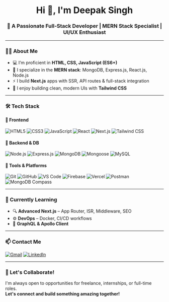 <h1 align="center">Hi 👋, I'm Deepak Singh</h1>
<h3 align="center">🚀 A Passionate Full-Stack Developer | MERN Stack Specialist | UI/UX Enthusiast</h3>

---

### 🧑‍💻 About Me
- 💻 I’m proficient in **HTML, CSS, JavaScript (ES6+)**
- 🌟 I specialize in the **MERN stack**: MongoDB, Express.js, React.js, Node.js
- ⚡ I build **Next.js** apps with SSR, API routes & full-stack integration
- 🎨 I enjoy building clean, modern UIs with **Tailwind CSS**

---

### 🛠️ Tech Stack

#### 🚀 Frontend
![HTML5](https://img.shields.io/badge/HTML5-E34F26?style=for-the-badge&logo=html5&logoColor=white)
![CSS3](https://img.shields.io/badge/CSS3-1572B6?style=for-the-badge&logo=css3&logoColor=white)
![JavaScript](https://img.shields.io/badge/JavaScript-F7DF1E?style=for-the-badge&logo=javascript&logoColor=black)
![React](https://img.shields.io/badge/React.js-61DAFB?style=for-the-badge&logo=react&logoColor=black)
![Next.js](https://img.shields.io/badge/Next.js-000000?style=for-the-badge&logo=nextdotjs&logoColor=white)
![Tailwind CSS](https://img.shields.io/badge/TailwindCSS-38B2AC?style=for-the-badge&logo=tailwind-css&logoColor=white)

#### 🔧 Backend & DB
![Node.js](https://img.shields.io/badge/Node.js-339933?style=for-the-badge&logo=node.js&logoColor=white)
![Express.js](https://img.shields.io/badge/Express.js-000000?style=for-the-badge&logo=express&logoColor=white)
![MongoDB](https://img.shields.io/badge/MongoDB-47A248?style=for-the-badge&logo=mongodb&logoColor=white)
![Mongoose](https://img.shields.io/badge/Mongoose-880000?style=for-the-badge&logo=mongoose&logoColor=white)
![MySQL](https://img.shields.io/badge/MySQL-00758F?style=for-the-badge&logo=mysql&logoColor=white)

#### 🧰 Tools & Platforms
![Git](https://img.shields.io/badge/Git-F05032?style=for-the-badge&logo=git&logoColor=white)
![GitHub](https://img.shields.io/badge/GitHub-181717?style=for-the-badge&logo=github&logoColor=white)
![VS Code](https://img.shields.io/badge/VS%20Code-007ACC?style=for-the-badge&logo=visual-studio-code&logoColor=white)
![Firebase](https://img.shields.io/badge/Firebase-ffca28?style=for-the-badge&logo=firebase&logoColor=black)
![Vercel](https://img.shields.io/badge/Vercel-000000?style=for-the-badge&logo=vercel&logoColor=white)
![Postman](https://img.shields.io/badge/Postman-FF6C37?style=for-the-badge&logo=postman&logoColor=white)
![MongoDB Compass](https://img.shields.io/badge/Compass-13AA52?style=for-the-badge&logo=mongodb&logoColor=white)

---

### 🌱 Currently Learning
- 🔍 **Advanced Next.js** – App Router, ISR, Middleware, SEO
- ⚙️ **DevOps** – Docker, CI/CD workflows
- 🔗 **GraphQL & Apollo Client**

---

### 📫 Contact Me
[![Gmail](https://img.shields.io/badge/Gmail-D14836?style=for-the-badge&logo=gmail&logoColor=white)](mailto:deepaksinghchauhan914@gmail.com)
[![LinkedIn](https://img.shields.io/badge/LinkedIn-0A66C2?style=for-the-badge&logo=linkedin&logoColor=white)](https://linkedin.com/in/deepak-singh-b2b080267)

---

### 🤝 Let's Collaborate!
I'm always open to opportunities for freelance, internships, or full-time roles.  
**Let's connect and build something amazing together!**
